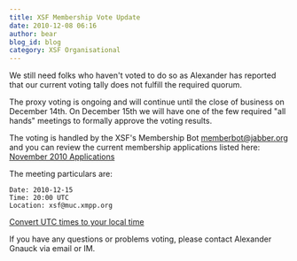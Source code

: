 ```yaml
---
title: XSF Membership Vote Update
date: 2010-12-08 06:16
author: bear
blog_id: blog
category: XSF Organisational
---
```


We still need folks who haven't voted to do so as Alexander has reported that our current voting tally does not fulfill the required quorum.

The proxy voting is ongoing and will continue until the close of business on December 14th. On December 15th we will have one of the few required "all hands" meetings to formally approve the voting results.

The voting is handled by the XSF's Membership Bot [memberbot@jabber.org](xmpp:memberbot@jabber.org) and you can review the current membership applications listed here:   [November 2010 Applications](http://wiki.xmpp.org/web/Membership_Applications_November_2010)

The meeting particulars are:

    Date: 2010-12-15
    Time: 20:00 UTC
    Location: xsf@muc.xmpp.org

[Convert UTC times to your local time](http://www.worldtimeserver.com/convert_time_in_UTC.aspx?y=2010&mo=12&d=15&h=20&mn=00)

If you have any questions or problems voting, please contact Alexander Gnauck via email or IM.
